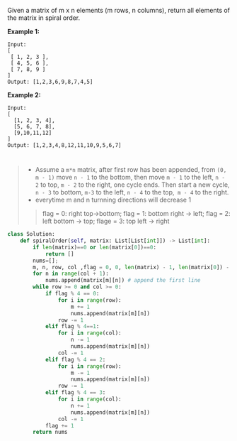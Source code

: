 
Given a matrix of m x n elements (m rows, n columns), return all elements of the matrix in spiral order.

**Example 1:**
```
Input:
[
 [ 1, 2, 3 ],
 [ 4, 5, 6 ],
 [ 7, 8, 9 ]
]
Output: [1,2,3,6,9,8,7,4,5]
```
**Example 2:**
```
Input:
[
  [1, 2, 3, 4],
  [5, 6, 7, 8],
  [9,10,11,12]
]
Output: [1,2,3,4,8,12,11,10,9,5,6,7]
```
#
>* Assume a ```m*n``` matrix, after first row has been appended, from ```(0, m - 1)``` move ```n - 1``` to the bottom, then move ```m - 1``` to the left, ```n - 2``` to top, ```m - 2``` to the right, one cycle ends. Then start a new cycle, ```n - 3``` to bottom, ```m-3``` to the left, ```n - 4``` to the top,``` m - 4``` to the right.
>* everytime m and n turnning directions will decrease 1
>> flag = 0: right top->bottom; 
>> flag = 1: bottom right -> left; 
>> flag = 2: left bottom -> top; 
>> flage = 3: top left -> right
```python
class Solution:
    def spiralOrder(self, matrix: List[List[int]]) -> List[int]:
        if len(matrix)==0 or len(matrix[0])==0:
            return []
        nums=[];
        m, n, row, col ,flag = 0, 0, len(matrix) - 1, len(matrix[0]) - 1, 0
        for n in range(col + 1):
            nums.append(matrix[m][n]) # append the first line
        while row >= 0 and col >= 0:
            if flag % 4 == 0:
                for i in range(row):
                    m += 1
                    nums.append(matrix[m][n])
                row -= 1
            elif flag % 4==1:
                for i in range(col):
                    n -= 1
                    nums.append(matrix[m][n])
                col -= 1
            elif flag % 4 == 2:
                for i in range(row):
                    m -= 1
                    nums.append(matrix[m][n])
                row -= 1
            elif flag % 4 == 3:
                for i in range(col):
                    n += 1
                    nums.append(matrix[m][n])
                col -= 1
            flag += 1
        return nums
```